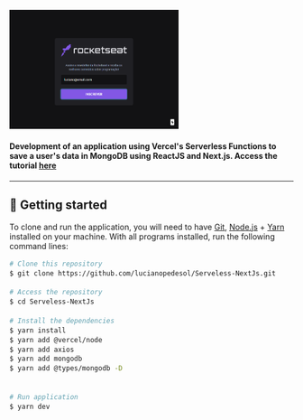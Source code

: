 <br>
<div align="justify">
  <img width="300" alt="NextJS-ChakraUI" src="./.github/assets/img.png" />

  <h4 align="left">
    Development of an application using Vercel's Serverless Functions to save a user's data in MongoDB using ReactJS and Next.js.
      Access the tutorial <a href="https://www.youtube.com/watch?v=Cz55Jmhfw84">here</a>
  </h4>
</div>

---

## 🚀 Getting started

To clone and run the application, you will need to have [Git](https://git-scm.com), [Node.js](https://nodejs.org) + [Yarn](https://yarnpkg.com) installed on your machine. With all programs installed, run the following command lines:


```bash
# Clone this repository
$ git clone https://github.com/lucianopedesol/Serveless-NextJs.git

# Access the repository
$ cd Serveless-NextJs

# Install the dependencies
$ yarn install
$ yarn add @vercel/node
$ yarn add axios
$ yarn add mongodb
$ yarn add @types/mongodb -D


# Run application
$ yarn dev
```


